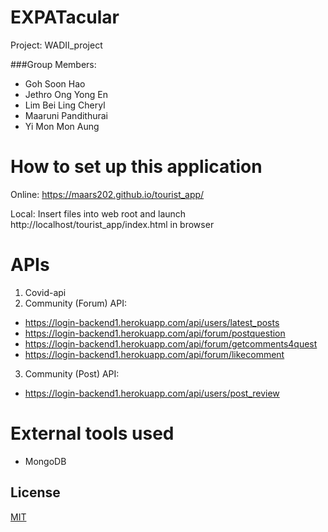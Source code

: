 # EXPATacular
Project: WADII_project

###Group Members:
- Goh Soon Hao
- Jethro Ong Yong En
- Lim Bei Ling Cheryl
- Maaruni Pandithurai
- Yi Mon Mon Aung

# How to set up this application
Online:
https://maars202.github.io/tourist_app/

Local:
Insert files into web root and launch http://localhost/tourist_app/index.html in browser

# APIs 

1. Covid-api
2. Community (Forum) API:
- https://login-backend1.herokuapp.com/api/users/latest_posts
- https://login-backend1.herokuapp.com/api/forum/postquestion
- https://login-backend1.herokuapp.com/api/forum/getcomments4quest
- https://login-backend1.herokuapp.com/api/forum/likecomment
3. Community (Post) API:
- https://login-backend1.herokuapp.com/api/users/post_review

# External tools used
- MongoDB 


## License
[MIT](https://choosealicense.com/licenses/mit/)
